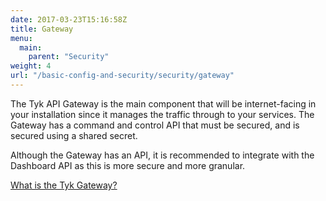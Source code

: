 ```yaml
---
date: 2017-03-23T15:16:58Z
title: Gateway 
menu:
  main:
    parent: "Security"
weight: 4
url: "/basic-config-and-security/security/gateway"
---
```


The Tyk API Gateway is the main component that will be internet-facing in your installation since it manages the traffic through to your services. The Gateway has a command and control API that must be secured, and is secured using a shared secret.

Although the Gateway has an API, it is recommended to integrate with the Dashboard API as this is more secure and more granular.

[What is the Tyk Gateway?](/concepts/tyk-components/gateway/)